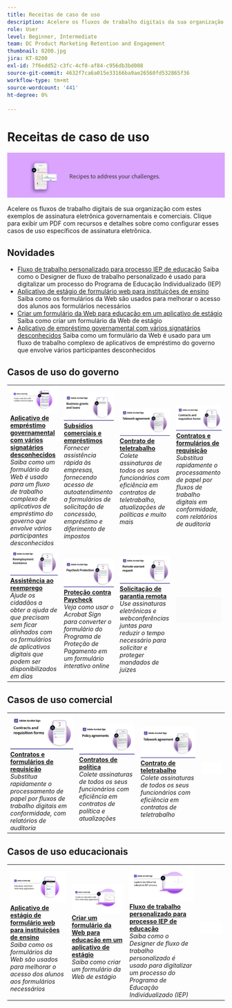 ```yaml
---
title: Receitas de caso de uso
description: Acelere os fluxos de trabalho digitais da sua organização com estes exemplos de assinatura eletrônica governamentais e comerciais
role: User
level: Beginner, Intermediate
team: DC Product Marketing Retention and Engagement
thumbnail: 8200.jpg
jira: KT-8200
exl-id: 7f6edd52-c3fc-4cf0-af84-c956db3bd008
source-git-commit: 4632f7ca6a015e33166ba9ae26560fd532865f36
workflow-type: tm+mt
source-wordcount: '441'
ht-degree: 0%

---
```


# Receitas de caso de uso

![Banner do caso de uso](../assets/Hero-Recipe.png)

Acelere os fluxos de trabalho digitais de sua organização com estes exemplos de assinatura eletrônica governamentais e comerciais. Clique para exibir um PDF com recursos e detalhes sobre como configurar esses casos de uso específicos de assinatura eletrônica.

## Novidades

* [Fluxo de trabalho personalizado para processo IEP de educação](usecase-edu-iep.md)
Saiba como o Designer de fluxo de trabalho personalizado é usado para digitalizar um processo do Programa de Educação Individualizado (IEP)
* [Aplicativo de estágio de formulário web para instituições de ensino](usecase-edu-intern.md)
Saiba como os formulários da Web são usados para melhorar o acesso dos alunos aos formulários necessários
* [Criar um formulário da Web para educação em um aplicativo de estágio](usecase-edu-intern-create.md)
Saiba como criar um formulário da Web de estágio
* [Aplicativo de empréstimo governamental com vários signatários desconhecidos](webform-multiple-signers.md)
Saiba como um formulário da Web é usado para um fluxo de trabalho complexo de aplicativos de empréstimo do governo que envolve vários participantes desconhecidos

## Casos de uso do governo

<table style="table-layout:fixed">
<tr>
  <td>
    <a href="webform-multiple-signers.md">
      <img alt="Aplicativo de empréstimo governamental com vários signatários desconhecidos" src="../assets/Web-form-unknown.png" />
    </a>
    <div>
    <a href="webform-multiple-signers.md"><strong>Aplicativo de empréstimo governamental com vários signatários desconhecidos</strong></a>
    </div>
    <em>Saiba como um formulário da Web é usado para um fluxo de trabalho complexo de aplicativos de empréstimo do governo que envolve vários participantes desconhecidos</em>
    <br>
  </td> 
  <td>
    <a href="usecasegovgrants.md">
      <img alt="Subsídios comerciais e empréstimos" src="../assets/UC_Business.png" />
    </a>
    <div>
    <a href="usecasegovgrants.md"><strong>Subsídios comerciais e empréstimos</strong></a>
    </div>
    <em>Fornecer assistência rápida às empresas, fornecendo acesso de autoatendimento a formulários de solicitação de concessão, empréstimo e diferimento de impostos</em>
    <br>
  </td> 
  <td>
    <a href="usecasegovtelework.md">
      <img alt="Contrato de teletrabalho" src="../assets/UC_MegasignR.png" />
    </a>
    <div>
    <a href="usecasegovtelework.md"><strong>Contrato de teletrabalho</strong></a>
    </div>
    <em>Colete assinaturas de todos os seus funcionários com eficiência em contratos de teletrabalho, atualizações de políticas e muito mais</em>
    <br>
  </td>
  <td>
    <a href="usecasegovcontracts.md">
      <img alt="Contratos e formulários de requisição" src="../assets/UC_WorkflowR.png" />
    </a>
    <div>
    <a href="usecasegovcontracts.md"><strong>Contratos e formulários de requisição</strong></a>
    </div>
    <em>Substitua rapidamente o processamento de papel por fluxos de trabalho digitais em conformidade, com relatórios de auditoria</em>
    <br>
  </td>
</tr>
<tr>
 <td>
    <a href="usecasegovreemployment.md">
      <img alt="Assistência ao reemprego" src="../assets/UC_WebformsR.png" />
    </a>
    <div>
    <a href="usecasegovreemployment.md"><strong>Assistência ao reemprego</strong></a>
    </div>
    <em>Ajude os cidadãos a obter a ajuda de que precisam sem ficar alinhados com os formulários de aplicativos digitais que podem ser disponibilizados em dias</em>
    <br>
  </td>
  <td>
    <a href="usecasegovpaycheck.md">
      <img alt="Proteção contra Paycheck" src="../assets/UC_PaycheckProtectionR.png" />
    </a>
    <div>
    <a href="usecasegovpaycheck.md"><strong>Proteção contra Paycheck</strong></a>
    </div>
    <em>Veja como usar o Acrobat Sign para converter o formulário do Programa de Proteção de Pagamento em um formulário interativo online</em>
    <br>
  </td>
  <td>
    <a href="usecasegovremote.md">
      <img alt="Solicitação de garantia remota" src="../assets/UC_Remote_WarrantR.png" />
    </a>
    <div>
    <a href="usecasegovremote.md"><strong>Solicitação de garantia remota</strong></a>
    </div>
    <em>Use assinaturas eletrônicas e webconferências juntas para reduzir o tempo necessário para solicitar e proteger mandados de juízes</em>
    <br>
  </td>
  <td>
    <img alt="Espaçador" src="../assets/Grayspacer.png" />
    <div>
    <br>
  </td>
</tr>
</table>

## Casos de uso comercial

<table style="table-layout:fixed">
<tr>
  <td>
    <a href="usecasecomcontracts.md">
      <img alt="Contratos e formulários de requisição" src="../assets/UC_WorkflowR.png" />
    </a>
    <div>
    <a href="usecasecomcontracts.md"><strong>Contratos e formulários de requisição</strong></a>
    </div>
    <em>Substitua rapidamente o processamento de papel por fluxos de trabalho digitais em conformidade, com relatórios de auditoria</em>
    <br>
  </td> 
  <td>
    <a href="usecasecompolicy.md">
      <img alt="Contratos de política" src="../assets/UC_Policy.png" />
    </a>
    <div>
    <a href="usecasecompolicy.md"><strong>Contratos de política</strong></a>
    </div>
    <em>Colete assinaturas de todos os seus funcionários com eficiência em contratos de política e atualizações</em>
    <br>
  </td>
  <td>
    <a href="usecasecomtelework.md">
      <img alt="Contrato de teletrabalho" src="../assets/UC_MegasignR.png" />
    </a>
    <div>
    <a href="usecasecomtelework.md"><strong>Contrato de teletrabalho</strong></a>
    </div>
    <em>Colete assinaturas de todos os seus funcionários com eficiência em contratos de teletrabalho</em>
    <br>
  </td>
  <td>
    <img alt="Espaçador" src="../assets/Whitespacer.png" />
    <div>
    <br>
  </td>
</tr>
</table>

## Casos de uso educacionais

<table style="table-layout:fixed">
<tr>
  <td>
    <a href="usecase-edu-intern.md">
      <img alt="Aplicativo de estágio de formulário web para instituições de ensino" src="../assets/Webform-internship.png" />
    </a>
    <div>
    <a href="usecase-edu-intern.md"><strong>Aplicativo de estágio de formulário web para instituições de ensino</strong></a>
    </div>
    <em>Saiba como os formulários da Web são usados para melhorar o acesso dos alunos aos formulários necessários</em>
    <br>
  </td> 
  <td>
    <a href="usecase-edu-intern-create.md">
      <img alt="Criar um formulário da Web para educação em um aplicativo de estágio" src="../assets/Webform-internship-create.png" />
    </a>
    <div>
    <a href="usecase-edu-intern-create.md"><strong>Criar um formulário da Web para educação em um aplicativo de estágio</strong></a>
    </div>
    <em>Saiba como criar um formulário da Web de estágio</em>
    <br>
  </td> 
  <td>
    <a href="usecase-edu-iep.md">
      <img alt="Fluxo de trabalho personalizado para processo IEP de educação" src="../assets/Workflow-iep.png" />
    </a>
    <div>
    <a href="usecase-edu-iep.md"><strong>Fluxo de trabalho personalizado para processo IEP de educação</strong></a>
    </div>
    <em>Saiba como o Designer de fluxo de trabalho personalizado é usado para digitalizar um processo do Programa de Educação Individualizado (IEP)</em>
    <br>
  </td>
  <td>
    <img alt="Espaçador" src="../assets/Whitespacer.png" />
    <div>
    <br>
  </td>
</tr>
</table>

